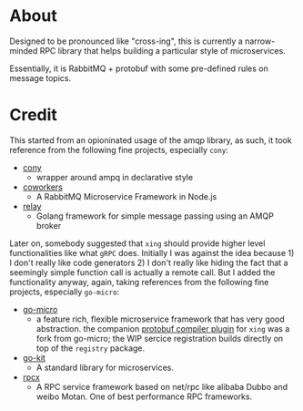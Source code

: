 # About
Designed to be pronounced like "cross-ing", this is currently a narrow-minded RPC library that helps building a particular style of microservices. 

Essentially, it is RabbitMQ + protobuf with some pre-defined rules on message topics.


# Credit
This started from an opioninated usage of the amqp library, as such, it took reference from the following fine projects, especially `cony`:

* [cony](https://github.com/assembla/cony)
    * wrapper around ampq in declarative style
* [coworkers](https://github.com/tjmehta/coworkers)
    * A RabbitMQ Microservice Framework in Node.js
* [relay](https://github.com/armon/relay)
    * Golang framework for simple message passing using an AMQP broker


Later on, somebody suggested that `xing` should provide higher level functionalities like what `gRPC` does. Initially I was against the idea because 1) I don't really like code generators 2) I don't really like hiding the fact that a seemingly simple function call is actually a remote call. But I added the functionality anyway, again, taking references from the following fine projects, especially `go-micro`:

* [go-micro](https://github.com/micro/go-micro)
    * a feature rich, flexible microservice framework that has very good abstraction. the companion [protobuf compiler plugin](https://github.com/wzhliang/protobuf/) for `xing` was a fork from go-micro; the WIP sercice registration builds directly on top of the `registry` package.
* [go-kit](https://github.com/go-kit/kit)
    * A standard library for microservices.
* [rpcx](https://github.com/smallnest/rpcx)
    * A RPC service framework based on net/rpc like alibaba Dubbo and weibo Motan. One of best performance RPC frameworks.
